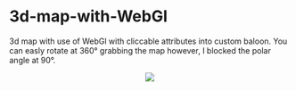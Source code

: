 # 3d-map-with-WebGl


3d map with use of WebGl with cliccable attributes into custom baloon.
You can easly rotate at 360° grabbing the map however, I blocked the polar angle at 90°.

<p align="center">
  <img src="https://github.com/Gualberto-Vannini/3d-map-with-WebGl/blob/master/sample.gif"/>
</p>

